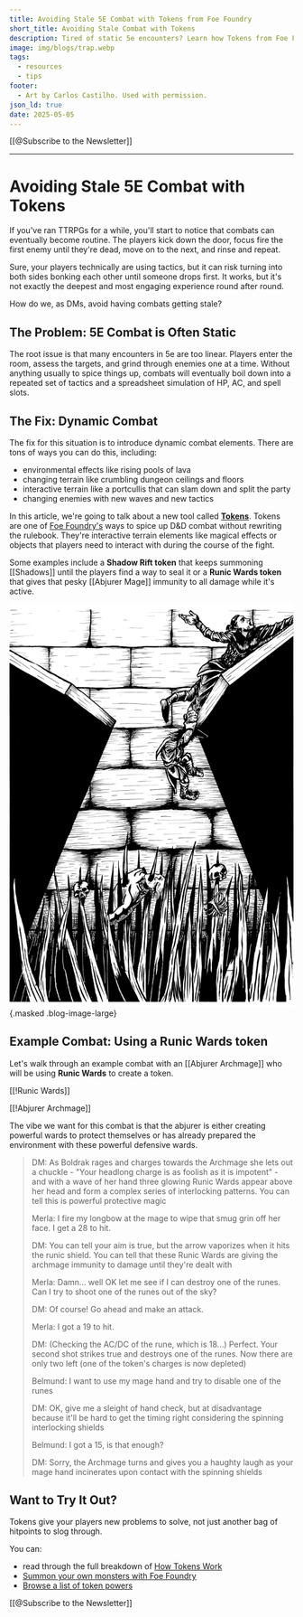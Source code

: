 ```yaml
---
title: Avoiding Stale 5E Combat with Tokens from Foe Foundry
short_title: Avoiding Stale Combat with Tokens
description: Tired of static 5e encounters? Learn how Tokens from Foe Foundry add dynamic terrain, magical effects, and creative problem-solving to your combat.
image: img/blogs/trap.webp
tags:
  - resources
  - tips
footer:
  - Art by Carlos Castilho. Used with permission.
json_ld: true
date: 2025-05-05
---
```


[[@Subscribe to the Newsletter]]

---

# Avoiding Stale 5E Combat with Tokens

If you've ran TTRPGs for a while, you'll start to notice that combats can eventually become routine. The players kick down the door, focus fire the first enemy until they're dead, move on to the next, and rinse and repeat.  

Sure, your players technically are using tactics, but it can risk turning into both sides bonking each other until someone drops first. It works, but it's not exactly the deepest and most engaging experience round after round.  

How do we, as DMs, avoid having combats getting stale?

## The Problem: 5E Combat is Often Static

The root issue is that many encounters in 5e are too linear. Players enter the room, assess the targets, and grind through enemies one at a time. Without anything usually to spice things up, combats will eventually boil down into a repeated set of tactics and a spreadsheet simulation of HP, AC, and spell slots.  

## The Fix: Dynamic Combat

The fix for this situation is to introduce dynamic combat elements. There are tons of ways you can do this, including:

- environmental effects like rising pools of lava
- changing terrain like crumbling dungeon ceilings and floors
- interactive terrain like a portcullis that can slam down and split the party
- changing enemies with new waves and new tactics

In this article, we're going to talk about a new tool called [**Tokens**](../topics/tokens.md). Tokens are one of <a href="https://foefoundry.com" class="branding">Foe Foundry's</a> ways to spice up D&D combat without rewriting the rulebook. They're interactive terrain elements like magical effects or objects that players need to interact with during the course of the fight.  

Some examples include a **Shadow Rift token** that keeps summoning [[Shadows]] until the players find a way to seal it or a **Runic Wards token** that gives that pesky [[Abjurer Mage]] immunity to all damage while it's active.

![Tokens are a great way to add interactive combat elements like traps!](../img/blogs/trap.webp){.masked .blog-image-large}


## Example Combat: Using a **Runic Wards token**

Let's walk through an example combat with an [[Abjurer Archmage]] who will be using **Runic Wards** to create a token.

[[!Runic Wards]]

[[!Abjurer Archmage]]

The vibe we want for this combat is that the abjurer is either creating powerful wards to protect themselves or has already prepared the environment with these powerful defensive wards.  

> DM: As Boldrak rages and charges towards the Archmage she lets out a chuckle - "Your headlong charge is as foolish as it is impotent" - and with a wave of her hand three glowing Runic Wards appear above her head and form a complex series of interlocking patterns. You can tell this is powerful protective magic  
>  
> Merla: I fire my longbow at the mage to wipe that smug grin off her face. I get a 28 to hit.  
>  
> DM: You can tell your aim is true, but the arrow vaporizes when it hits the runic shield. You can tell that these Runic Wards are giving the archmage immunity to damage until they're dealt with  
>  
> Merla: Damn... well OK let me see if I can destroy one of the runes. Can I try to shoot one of the runes out of the sky?  
>  
> DM: Of course! Go ahead and make an attack.  
>  
> Merla: I got a 19 to hit.  
>  
> DM: (Checking the AC/DC of the rune, which is 18...) Perfect. Your second shot strikes true and destroys one of the runes. Now there are only two left (one of the token's charges is now depleted)  
>  
> Belmund: I want to use my mage hand and try to disable one of the runes  
>  
> DM: OK, give me a sleight of hand check, but at disadvantage because it'll be hard to get the timing right considering the spinning interlocking shields  
>  
> Belmund: I got a 15, is that enough?  
>  
> DM: Sorry, the Archmage turns and gives you a haughty laugh as your mage hand incinerates upon contact with the spinning shields  

## Want to Try It Out?

Tokens give your players new problems to solve, not just another bag of hitpoints to slog through.

You can:

- read through the full breakdown of [How Tokens Work](../topics/tokens.md) 
- <a href="https://foefoundry.com/generate" class="branding">Summon your own monsters with Foe Foundry</a>
- [Browse a list of token powers](../powers/emanation.md)

[[@Subscribe to the Newsletter]]